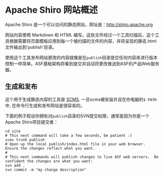 # Apache Shiro 网站概述

Apache Shiro 是一个可以访问的静态网站，网址是：http://shiro.apache.org

网站内容使用 Markdown 和 HTML 编写。这些文件经过一个工具扫描后，这个工具根据需要将页面模板应用到每一个被扫描的文件的内容，并将呈现的静态.html文件输出到'publish'目录。

使用这个工具发布网站更改的内容就像是在`publish`目录提交任何内容来进行版本控制一样简单。ASF基础架构将看到提交并自动将更改推送到ASF的产品Web服务器。

## 生成和发布

这个用于生成静态内容的工具是 [SCMS](https://github.com/lhazlewood/scms).  一旦scms被安装并且在你电脑的`$ PATH`中, 在命令行生成和发布网站是很容易的。
 
下面的例子假设你拥有对`publish`目录的SVN提交权限，通常是因为你是一个Apache Shiro项目提交者：
    
    cd site
    # This next command will take a few seconds, be patient :)
    scms trunk publish
    # Open up the local publish/index.html file in your web browser.  Ensure the changes reflect what you want. 
    #
    # This next commands will publish changes to live ASF web servers.  Be confident the changes are what you want:
    svn add .
    svn commit -m "my change description"

